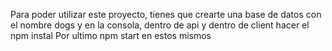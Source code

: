 Para poder utilizar este proyecto, tienes que crearte una base de datos con el nombre dogs y en la consola, dentro de api y dentro de client hacer el npm instal 
Por ultimo npm start en estos mismos 

